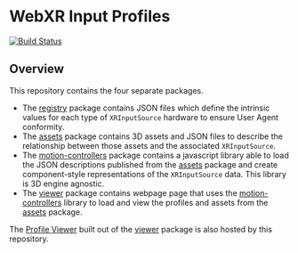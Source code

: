 # WebXR Input Profiles

[![Build Status](https://travis-ci.com/immersive-web/webxr-input-profiles.svg?branch=master)](https://travis-ci.org/immersive-web/webxr-input-profiles)

## Overview
This repository contains the four separate packages.
* The [registry](./packages/registry/README.md) package contains JSON files which define the intrinsic values for each type of `XRInputSource` hardware to ensure User Agent conformity.
* The [assets](./packages/assets/README.md) package contains 3D assets and JSON files to describe the relationship between those assets and the associated `XRInputSource`.
* The [motion-controllers](./packages/motion-controllers/README.md) package contains a javascript library able to load the JSON descriptions published from the [assets](./packages/assets/README.md) package and create component-style representations of the `XRInputSource` data. This library is 3D engine agnostic.
* The [viewer](./packages/viewer/README.md) package contains webpage page that uses the [motion-controllers](./packages/motion-controllers/README.md) library to load and view the profiles and assets from the [assets](./packages/assets/README.md) package.

The [Profile Viewer](https://immersive-web.github.io/webxr-input-profiles/packages/viewer/dist/index.html) built out of the [viewer](./packages/viewer/README.md) package is also hosted by this repository.


